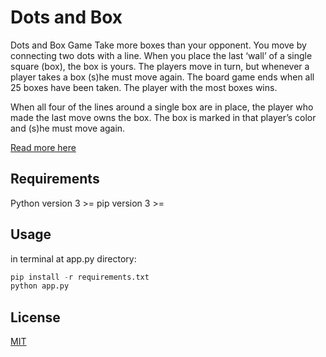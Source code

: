 # Dots and Box

Dots and Box Game
Take more boxes than your opponent. You move by connecting two dots with a line. 
When you place the last ‘wall’ of a single square (box), the box is yours. The players 
move in turn, but whenever a player takes a box (s)he must move again. The board game 
ends when all 25 boxes have been taken. The player with the most boxes wins.

When all four of the lines around a single box are in place, the player who 
made the last move owns the box. The box is marked in that player’s color and 
(s)he must move again.


[Read more here](https://www.yourturnmyturn.com/rules/dotsandboxes.php)

## Requirements
Python version 3 >=
pip version 3 >=

## Usage
in terminal at app.py directory:

```python
pip install -r requirements.txt
python app.py
```

## License
[MIT](https://choosealicense.com/licenses/mit/)